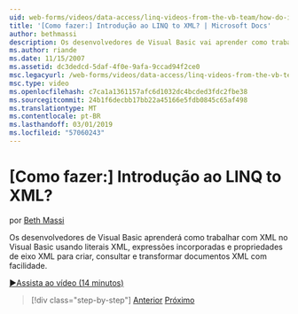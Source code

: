 ```yaml
---
uid: web-forms/videos/data-access/linq-videos-from-the-vb-team/how-do-i-get-started-with-linq-to-xml
title: '[Como fazer:] Introdução ao LINQ to XML? | Microsoft Docs'
author: bethmassi
description: Os desenvolvedores de Visual Basic vai aprender como trabalhar com XML no Visual Basic usando literais XML, expressões incorporadas e propriedades de eixo XML para criar, consultar e...
ms.author: riande
ms.date: 11/15/2007
ms.assetid: dc3dedcd-5daf-4f0e-9afa-9ccad94f2ce0
msc.legacyurl: /web-forms/videos/data-access/linq-videos-from-the-vb-team/how-do-i-get-started-with-linq-to-xml
msc.type: video
ms.openlocfilehash: c7ca1a1361157afc6d1032dc4bcded3fdc2fbe38
ms.sourcegitcommit: 24b1f6decbb17bb22a45166e5fdb0845c65af498
ms.translationtype: MT
ms.contentlocale: pt-BR
ms.lasthandoff: 03/01/2019
ms.locfileid: "57060243"
---
```

<a name="how-do-i-get-started-with-linq-to-xml"></a>[Como fazer:] Introdução ao LINQ to XML?
====================
por [Beth Massi](https://github.com/bethmassi)

Os desenvolvedores de Visual Basic aprenderá como trabalhar com XML no Visual Basic usando literais XML, expressões incorporadas e propriedades de eixo XML para criar, consultar e transformar documentos XML com facilidade.

[&#9654;Assista ao vídeo (14 minutos)](https://channel9.msdn.com/Blogs/ASP-NET-Site-Videos/how-do-i-get-started-with-linq-to-xml)

> [!div class="step-by-step"]
> [Anterior](how-do-i-upgrade-visual-basic-projects-to-enable-linq.md)
> [Próximo](how-do-i-enable-xml-intellisense-and-use-xml-namespaces.md)
